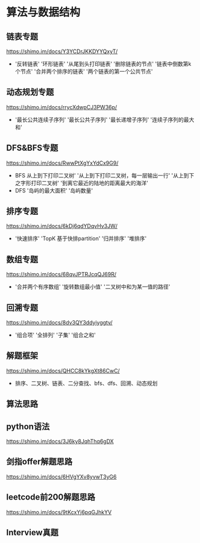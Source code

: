 # 算法与数据结构

## 链表专题

https://shimo.im/docs/Y3YCDrJKKDYYQxyT/  
* '反转链表' '环形链表' '从尾到头打印链表' '删除链表的节点' '链表中倒数第k个节点' '合并两个排序的链表' '两个链表的第一个公共节点'

## 动态规划专题

https://shimo.im/docs/rrycXdwpCJ3PW36p/ 
* '最长公共连续子序列' '最长公共子序列' '最长递增子序列' '连续子序列的最大和'

## DFS&BFS专题

https://shimo.im/docs/RwwPtXgYxYdCx9G9/  
* BFS 从上到下打印二叉树' '从上到下打印二叉树，每一层输出一行'  '从上到下之字形打印二叉树' '到离它最近的陆地的距离最大的海洋'
* DFS '岛屿的最大面积' '岛屿数量'

## 排序专题

https://shimo.im/docs/6kDj6qdYDqvHv3JW/ 
* '快速排序' 'TopK 基于快排partition' '归并排序' '堆排序'

## 数组专题

https://shimo.im/docs/68qvJPTRJcqQJ69R/
* '合并两个有序数组' '旋转数组最小值' '二叉树中和为某一值的路径'

## 回溯专题

https://shimo.im/docs/8dv3QY3ddyjyggtv/
* '组合项' '全排列' '子集' '组合之和' 

## 解题框架

https://shimo.im/docs/QHCC8kYkgXt86CwC/ 
* 排序、二叉树、链表、二分查找、bfs、dfs、回溯、动态规划

## 算法思路

## python语法

https://shimo.im/docs/3J6ky8JqhThq6gDX

## 剑指offer解题思路

https://shimo.im/docs/6HVgYXv8yvwT3yG6

## leetcode前200解题思路

https://shimo.im/docs/9tKcxYj6pqGJhkYV

## Interview真题

